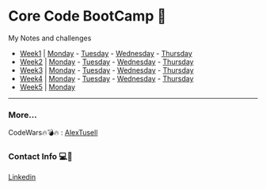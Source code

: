 # Core Code BootCamp :dart:

My Notes and challenges
- [Week1](src/week1) | [Monday](src/week1/monday) - [Tuesday](src/week1/tuesday) - [Wednesday](src/week1/wednesday) - [Thursday](src/week1/thursday)
- [Week2](src/week2) | [Monday](src/week2/monday) - [Tuesday](src/week2/tuesday) - [Wednesday](src/week2/wednesday) - [Thursday](src/week2/thursday)
- [Week3](src/week3) | [Monday](src/week3/monday) - [Tuesday](src/week3/tuesday) - [Wednesday](src/week3/wednesday) - [Thursday](src/week3/thursday)
- [Week4](src/week4) | [Monday](src/week4/monday) - [Tuesday](src/week4/tuesday) - [Wednesday](src/week4/wednesday) - [Thursday](src/week4/thursday)
- [Week5](src/week5) | [Monday](src/week5/monday)

---
### More...

CodeWars:fire::bomb::fire: : [AlexTusell](https://www.codewars.com/users/AlexTusell)

### Contact Info :computer::iphone:

[Linkedin](https://www.linkedin.com/in/alex-tusell-9a9697153/)
